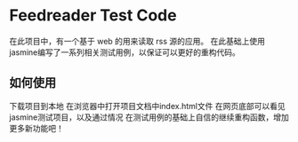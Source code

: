 Feedreader Test Code
===============================

在此项目中，有一个基于 web 的用来读取 rss 源的应用。
在此基础上使用jasmine编写了一系列相关测试用例，以保证可以更好的重构代码。


如何使用
-------------------------------

下载项目到本地
在浏览器中打开项目文档中index.html文件
在网页底部可以看见jasmine测试项目，以及通过情况
在测试用例的基础上自信的继续重构函数，增加更多新功能吧！



